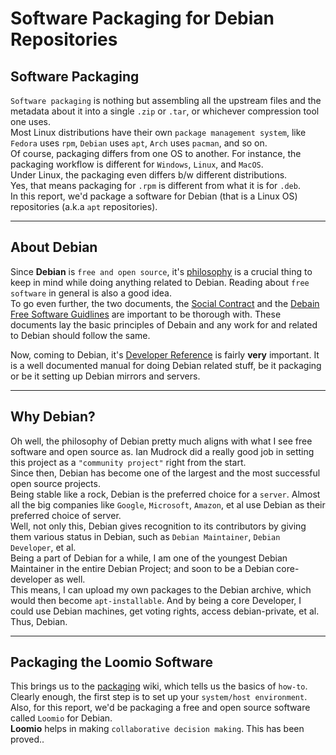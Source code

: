 # Software Packaging for Debian Repositories

## Software Packaging   
`Software packaging` is nothing but assembling all the upstream files and the metadata about it into a single `.zip` or `.tar`, or whichever compression tool one uses.  
Most Linux distributions have their own `package management system`, like `Fedora` uses `rpm`, `Debian` uses `apt`, `Arch` uses `pacman`, and so on.  
Of course, packaging differs from one OS to another. For instance, the packaging workflow is different for `Windows`, `Linux`, and `MacOS`.  
Under Linux, the packaging even differs b/w different distributions.  
Yes, that means packaging for `.rpm` is different from what it is for `.deb`.  
In this report, we'd package a software for Debian (that is a Linux OS) repositories (a.k.a `apt` repositories).  

---

## About Debian

Since **Debian** is `free and open source`, it's [philosophy](https://www.debian.org/devel/join/nm-step3) is a crucial thing to keep in mind while doing anything related to Debian. Reading about `free software` in general is also a good idea.  
To go even further, the two documents, the [Social Contract](https://www.debian.org/social_contract) and the [Debain Free Software Guidlines](https://www.debian.org/social_contract#guidelines) are important to be thorough with. These documents lay the basic principles of Debain and any work for and related to Debian should follow the same.  

Now, coming to Debian, it's [Developer Reference](https://www.debian.org/doc/manuals/developers-reference/) is fairly **very** important. It is a well documented manual for doing Debian related stuff, be it packaging or be it setting up Debian mirrors and servers.  

---

## Why Debian?

Oh well, the philosophy of Debian pretty much aligns with what I see free software and open source as. Ian Mudrock did a really good job in setting this project as a `"community project"` right from the start.  
Since then, Debian has become one of the largest and the most successful open source projects.  
Being stable like a rock, Debian is the preferred choice for a `server`. Almost all the big companies like `Google`, `Microsoft`, `Amazon`, et al use Debian as their preferred choice of server.  
Well, not only this, Debian gives recognition to its contributors by giving them various status in Debian, such as `Debian Maintainer`, `Debian Developer`, et al.  
Being a part of Debian for a while, I am one of the youngest Debian Maintainer in the entire Debian Project; and soon to be a Debian core-developer as well.  
This means, I can upload my own packages to the Debian archive, which would then become `apt-installable`. And by being a core Developer, I could use Debian machines, get voting rights, access debian-private, et al.  
Thus, Debian.  

---

## Packaging the Loomio Software

This brings us to the [packaging](https://wiki.debian.org/Packaging) wiki, which tells us the basics of `how-to`. Clearly enough, the first step is to set up your `system/host environment`.  
Also, for this report, we'd be packaging a free and open source software called `Loomio` for Debian.  
**Loomio** helps in making `collaborative decision making`. This has been proved..